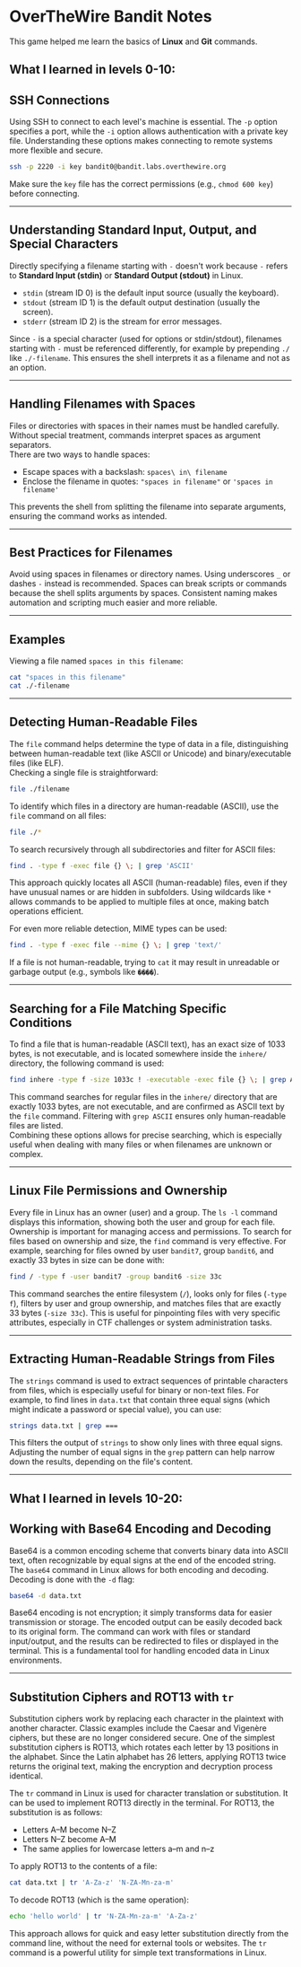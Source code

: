 # OverTheWire Bandit Notes

This game helped me learn the basics of **Linux** and **Git** commands.

## What I learned in levels 0-10:

## SSH Connections

Using SSH to connect to each level's machine is essential. The `-p` option specifies a port, while the `-i` option allows authentication with a private key file. Understanding these options makes connecting to remote systems more flexible and secure.

```bash
ssh -p 2220 -i key bandit0@bandit.labs.overthewire.org
```

Make sure the `key` file has the correct permissions (e.g., `chmod 600 key`) before connecting.

---

## Understanding Standard Input, Output, and Special Characters

Directly specifying a filename starting with `-` doesn't work because `-` refers to **Standard Input (stdin)** or **Standard Output (stdout)** in Linux.  
- `stdin` (stream ID 0) is the default input source (usually the keyboard).
- `stdout` (stream ID 1) is the default output destination (usually the screen).
- `stderr` (stream ID 2) is the stream for error messages.

Since `-` is a special character (used for options or stdin/stdout), filenames starting with `-` must be referenced differently, for example by prepending `./` like `./-filename`. This ensures the shell interprets it as a filename and not as an option.

---

## Handling Filenames with Spaces

Files or directories with spaces in their names must be handled carefully. Without special treatment, commands interpret spaces as argument separators.  
There are two ways to handle spaces:
- Escape spaces with a backslash: `spaces\ in\ filename`
- Enclose the filename in quotes: `"spaces in filename"` or `'spaces in filename'`

This prevents the shell from splitting the filename into separate arguments, ensuring the command works as intended.

---

## Best Practices for Filenames

Avoid using spaces in filenames or directory names. Using underscores `_` or dashes `-` instead is recommended. Spaces can break scripts or commands because the shell splits arguments by spaces. Consistent naming makes automation and scripting much easier and more reliable.

---

## Examples

Viewing a file named `spaces in this filename`:

```bash
cat "spaces in this filename"
cat ./-filename
```

---

## Detecting Human-Readable Files

The `file` command helps determine the type of data in a file, distinguishing between human-readable text (like ASCII or Unicode) and binary/executable files (like ELF).  
Checking a single file is straightforward:

```bash
file ./filename
```

To identify which files in a directory are human-readable (ASCII), use the `file` command on all files:

```bash
file ./*
```

To search recursively through all subdirectories and filter for ASCII files:

```bash
find . -type f -exec file {} \; | grep 'ASCII'
```

This approach quickly locates all ASCII (human-readable) files, even if they have unusual names or are hidden in subfolders. Using wildcards like `*` allows commands to be applied to multiple files at once, making batch operations efficient.

For even more reliable detection, MIME types can be used:

```bash
find . -type f -exec file --mime {} \; | grep 'text/'
```

If a file is not human-readable, trying to `cat` it may result in unreadable or garbage output (e.g., symbols like `����`).

---

## Searching for a File Matching Specific Conditions

To find a file that is human-readable (ASCII text), has an exact size of 1033 bytes, is not executable, and is located somewhere inside the `inhere/` directory, the following command is used:

```bash
find inhere -type f -size 1033c ! -executable -exec file {} \; | grep ASCII
```

This command searches for regular files in the `inhere/` directory that are exactly 1033 bytes, are not executable, and are confirmed as ASCII text by the `file` command. Filtering with `grep ASCII` ensures only human-readable files are listed.  
Combining these options allows for precise searching, which is especially useful when dealing with many files or when filenames are unknown or complex.

---

## Linux File Permissions and Ownership

Every file in Linux has an owner (user) and a group. The `ls -l` command displays this information, showing both the user and group for each file. Ownership is important for managing access and permissions. To search for files based on ownership and size, the `find` command is very effective. For example, searching for files owned by user `bandit7`, group `bandit6`, and exactly 33 bytes in size can be done with:

```bash
find / -type f -user bandit7 -group bandit6 -size 33c
```

This command searches the entire filesystem (`/`), looks only for files (`-type f`), filters by user and group ownership, and matches files that are exactly 33 bytes (`-size 33c`). This is useful for pinpointing files with very specific attributes, especially in CTF challenges or system administration tasks.

---

## Extracting Human-Readable Strings from Files

The `strings` command is used to extract sequences of printable characters from files, which is especially useful for binary or non-text files. For example, to find lines in `data.txt` that contain three equal signs (which might indicate a password or special value), you can use:

```bash
strings data.txt | grep ===
```

This filters the output of `strings` to show only lines with three equal signs. Adjusting the number of equal signs in the `grep` pattern can help narrow down the results, depending on the file's content.


---

## What I learned in levels 10-20:

## Working with Base64 Encoding and Decoding

Base64 is a common encoding scheme that converts binary data into ASCII text, often recognizable by equal signs at the end of the encoded string. The `base64` command in Linux allows for both encoding and decoding. Decoding is done with the `-d` flag:

```bash
base64 -d data.txt
```

Base64 encoding is not encryption; it simply transforms data for easier transmission or storage. The encoded output can be easily decoded back to its original form. The command can work with files or standard input/output, and the results can be redirected to files or displayed in the terminal. This is a fundamental tool for handling encoded data in Linux environments.

---


## Substitution Ciphers and ROT13 with `tr`

Substitution ciphers work by replacing each character in the plaintext with another character. Classic examples include the Caesar and Vigenère ciphers, but these are no longer considered secure. One of the simplest substitution ciphers is ROT13, which rotates each letter by 13 positions in the alphabet. Since the Latin alphabet has 26 letters, applying ROT13 twice returns the original text, making the encryption and decryption process identical.

The `tr` command in Linux is used for character translation or substitution. It can be used to implement ROT13 directly in the terminal. For ROT13, the substitution is as follows:  
- Letters A–M become N–Z  
- Letters N–Z become A–M  
- The same applies for lowercase letters a–m and n–z

To apply ROT13 to the contents of a file:

```bash
cat data.txt | tr 'A-Za-z' 'N-ZA-Mn-za-m'
```

To decode ROT13 (which is the same operation):

```bash
echo 'hello world' | tr 'N-ZA-Mn-za-m' 'A-Za-z'
```

This approach allows for quick and easy letter substitution directly from the command line, without the need for external tools or websites. The `tr` command is a powerful utility for simple text transformations in Linux.



